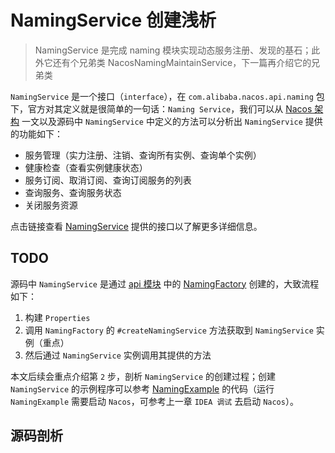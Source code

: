 # NamingService 创建浅析

> NamingService 是完成 naming 模块实现动态服务注册、发现的基石；此外它还有个兄弟类 NacosNamingMaintainService，下一篇再介绍它的兄弟类

`NamingService` 是一个接口（`interface`），在 `com.alibaba.nacos.api.naming` 包下，官方对其定义就是很简单的一句话：`Naming Service`，我们可以从 [Nacos 架构](https://nacos.io/zh-cn/docs/architecture.html) 一文以及源码中 `NamingService` 中定义的方法可以分析出 `NamingService` 提供的功能如下：

* 服务管理（实力注册、注销、查询所有实例、查询单个实例）
* 健康检查（查看实例健康状态）
* 服务订阅、取消订阅、查询订阅服务的列表
* 查询服务、查询服务状态
* 关闭服务资源

点击链接查看 [NamingService](https://github.com/rexlin600/nacos/blob/feature-1.3.1/api/src/main/java/com/alibaba/nacos/api/naming/NamingService.java) 提供的接口以了解更多详细信息。

## TODO

源码中 `NamingService` 是通过 [api 模块](https://github.com/rexlin600/nacos/blob/feature-1.3.1/api) 中的 [NamingFactory](https://github.com/rexlin600/nacos/blob/feature-1.3.1/api/src/main/java/com/alibaba/nacos/api/naming/NamingFactory.java) 创建的，大致流程如下：

1. 构建 `Properties`
2. 调用 `NamingFactory` 的 `#createNamingService` 方法获取到 `NamingService` 实例（重点）
3. 然后通过 `NamingService` 实例调用其提供的方法

本文后续会重点介绍第 `2` 步，剖析 `NamingService` 的创建过程；创建 `NamingService` 的示例程序可以参考 [NamingExample](https://github.com/rexlin600/nacos/blob/feature-1.3.1/example/src/main/java/com/alibaba/nacos/example/NamingExample.java) 的代码（运行 `NamingExample` 需要启动 `Nacos`，可参考上一章 `IDEA 调试` 去启动 `Nacos`）。

## **源码剖析**

